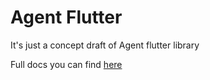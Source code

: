 # Agent Flutter

It's just a concept draft of Agent flutter library

Full docs you can find [here](https://github.com/iamguid/agent)
